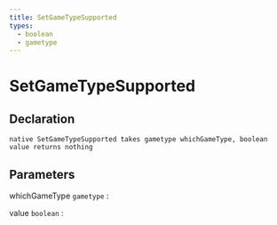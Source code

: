 ```yaml
---
title: SetGameTypeSupported
types:
  - boolean
  - gametype
---
```


# SetGameTypeSupported

## Declaration

```jass
native SetGameTypeSupported takes gametype whichGameType, boolean value returns nothing
```

## Parameters
whichGameType `gametype`
: 

value `boolean`
: 
